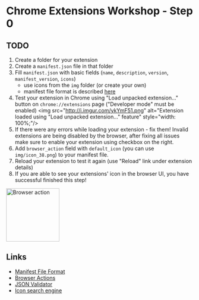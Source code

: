 # Chrome Extensions Workshop - Step 0

## TODO

1. Create a folder for your extension
2. Create a `manifest.json` file in that folder
3. Fill `manifest.json` with basic fields (`name`, `description`, `version`, `manifest_version`, `icons`)
	- use icons from the `img` folder (or create your own)
	- manifest file format is described [here](http://developer.chrome.com/extensions/manifest.html)
4. Test your extension in Chrome using "Load unpacked extension..." button on `chrome://extensions` page ("Developer mode" must be enabled)
<img src="http://i.imgur.com/ykYmF51.png" alt="Extension loaded using \"Load unpacked extension...\" feature" style="width: 100%;"/>
5. If there were any errors while loading your extension - fix them! Invalid extensions are being disabled by the browser, after fixing all issues make sure to enable your extension using checkbox on the right.
6. Add `browser_action` field with `default_icon` (you can use `img/icon_38.png`) to your manifest file.
7. Reload your extension to test it again (use "Reload" link under extension details)
8. If you are able to see your extensions' icon in the browser UI, you have successful finished this step!
<img src="http://i.imgur.com/GCEd81l.png" alt="Browser action" style="width:143px"/>

## Links
- [Manifest File Format](http://developer.chrome.com/extensions/manifest.html)
- [Browser Actions](http://developer.chrome.com/extensions/browserAction.html)
- [JSON Validator](http://jsonlint.com/)
- [Icon search engine](https://www.iconfinder.com/)